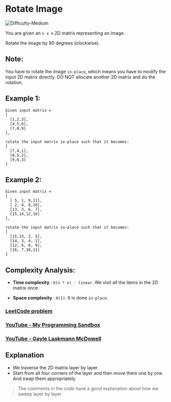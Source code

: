 # Rotate Image

![Difficulty-Medium](https://img.shields.io/badge/Difficulty-Medium-yellow)

You are given an `n x n` 2D matrix representing an image.

Rotate the image by 90 degrees (clockwise).

## Note:

You have to rotate the image `in-place`, which means you have to modify the input 2D matrix directly. DO NOT allocate another 2D matrix and do the rotation.

## Example 1:

```
Given input matrix =
[
  [1,2,3],
  [4,5,6],
  [7,8,9]
],

rotate the input matrix in-place such that it becomes:
[
  [7,4,1],
  [8,5,2],
  [9,6,3]
]
```

## Example 2:

```
Given input matrix =
[
  [ 5, 1, 9,11],
  [ 2, 4, 8,10],
  [13, 3, 6, 7],
  [15,14,12,16]
],

rotate the input matrix in-place such that it becomes:
[
  [15,13, 2, 5],
  [14, 3, 4, 1],
  [12, 6, 8, 9],
  [16, 7,10,11]
]
```

## Complexity Analysis:

- **Time complexity** : `O(n * n) - linear`. We visit all the items in the 2D matrix once.

- **Space complexity** : `O(1)`. It is done `in-place`.

### [LeetCode problem](https://leetcode.com/problems/rotate-image/)
### [YouTube - My Programming Sandbox](https://www.youtube.com/watch?v=Jtu6dJ0Cb94)
### [YouTube - Gayle Laakmann McDowell](https://www.youtube.com/watch?v=aClxtDcdpsQ)

## Explanation

- We traverse the 2D matrix layer by layer.
- Start from all four corners of the layer and then move them one by one. And swap them appropriately.

> The comments in the code have a good explanation about how we sweep layer by layer
